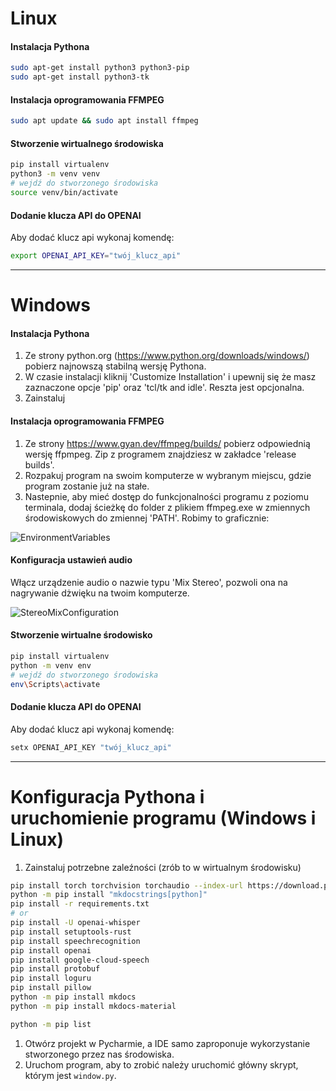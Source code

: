 # Linux

#### Instalacja Pythona
```bash
sudo apt-get install python3 python3-pip
sudo apt-get install python3-tk
```
#### Instalacja oprogramowania FFMPEG
```bash
sudo apt update && sudo apt install ffmpeg
```
#### Stworzenie wirtualnego środowiska
```bash
pip install virtualenv 
python3 -m venv venv
# wejdź do stworzonego środowiska
source venv/bin/activate
```

#### Dodanie klucza API do OPENAI
Aby dodać klucz api wykonaj komendę:
```bash
export OPENAI_API_KEY="twój_klucz_api"
```

---
# Windows
#### Instalacja Pythona
1. Ze strony python.org (https://www.python.org/downloads/windows/) pobierz najnowszą stabilną wersję Pythona.
2. W czasie instalacji kliknij 'Customize Installation' i upewnij się że masz zaznaczone opcje 'pip' oraz 'tcl/tk and idle'. Reszta jest opcjonalna.
3. Zainstaluj

#### Instalacja oprogramowania FFMPEG
1. Ze strony https://www.gyan.dev/ffmpeg/builds/ pobierz odpowiednią wersję ffpmpeg. Zip z programem znajdziesz w zakładce 'release builds'.
2. Rozpakuj program na swoim komputerze w wybranym miejscu, gdzie program zostanie już na stałe.
3. Nastepnie, aby mieć dostęp do funkcjonalności programu z poziomu terminala, dodaj ścieżkę do folder z plikiem ffmpeg.exe w zmiennych środowiskowych do zmiennej 'PATH'.
   Robimy to graficznie:

![EnvironmentVariables](./assets/EnvironmentVariableConfiguration.gif)

#### Konfiguracja ustawień audio
Włącz urządzenie audio o nazwie typu 'Mix Stereo', pozwoli ona na nagrywanie dżwięku na twoim komputerze.

![StereoMixConfiguration](./assets/StereoMixConfigurationCompressed.gif)

#### Stworzenie wirtualne środowisko
```bash
pip install virtualenv 
python -m venv env
# wejdź do stworzonego środowiska
env\Scripts\activate
```

#### Dodanie klucza API do OPENAI
Aby dodać klucz api wykonaj komendę:
```bash
setx OPENAI_API_KEY "twój_klucz_api"
```
---

# Konfiguracja Pythona i uruchomienie programu (Windows i Linux)

1. Zainstaluj potrzebne zaleźności (zrób to w wirtualnym środowisku)
```bash
pip install torch torchvision torchaudio --index-url https://download.pytorch.org/whl/cu118
python -m pip install "mkdocstrings[python]"
pip install -r requirements.txt
# or
pip install -U openai-whisper
pip install setuptools-rust
pip install speechrecognition
pip install openai
pip install google-cloud-speech
pip install protobuf
pip install loguru
pip install pillow
python -m pip install mkdocs
python -m pip install mkdocs-material

python -m pip list
```
1. Otwórz projekt w Pycharmie, a IDE samo zaproponuje wykorzystanie stworzonego przez nas środowiska.
2. Uruchom program, aby to zrobić należy uruchomić główny skrypt, którym jest `window.py`.